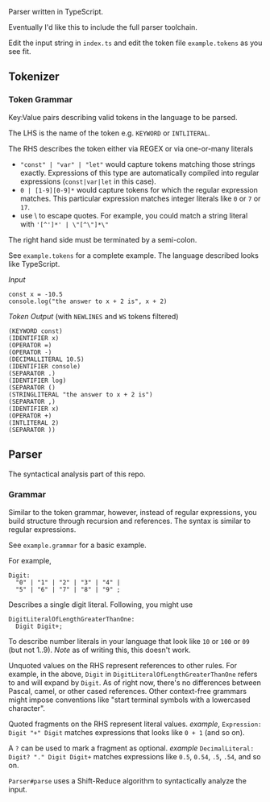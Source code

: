 Parser written in TypeScript.

Eventually I'd like this to include the full parser toolchain.

Edit the input string in `index.ts` and edit the token file `example.tokens` as you see fit.

## Tokenizer

### Token Grammar

Key:Value pairs describing valid tokens in the language to be parsed.

The LHS is the name of the token e.g. `KEYWORD` or `INTLITERAL`.

The RHS describes the token either via REGEX or via one-or-many literals

- `"const" | "var" | "let"` would capture tokens matching those strings exactly. Expressions of this type are automatically compiled into regular expressions (`const|var|let` in this case).
- `0 | [1-9][0-9]*` would capture tokens for which the regular expression matches. This particular expression matches integer literals like `0` or `7` or `17`.
- use \ to escape quotes. For example, you could match a string literal with `'[^']*' | \"[^\"]*\"`

The right hand side must be terminated by a semi-colon.

See `example.tokens` for a complete example. The language described looks like TypeScript.

_Input_

```
const x = -10.5
console.log("the answer to x + 2 is", x + 2)
```

_Token Output_ (with `NEWLINES` and `WS` tokens filtered)

```
(KEYWORD const)
(IDENTIFIER x)
(OPERATOR =)
(OPERATOR -)
(DECIMALLITERAL 10.5)
(IDENTIFIER console)
(SEPARATOR .)
(IDENTIFIER log)
(SEPARATOR ()
(STRINGLITERAL "the answer to x + 2 is")
(SEPARATOR ,)
(IDENTIFIER x)
(OPERATOR +)
(INTLITERAL 2)
(SEPARATOR ))
```

## Parser

The syntactical analysis part of this repo.

### Grammar

Similar to the token grammar, however, instead of regular expressions, you build structure through recursion and references. The syntax is similar to regular expressions.

See `example.grammar` for a basic example.

For example,

```
Digit:
  "0" | "1" | "2" | "3" | "4" |
  "5" | "6" | "7" | "8" | "9" ;
```

Describes a single digit literal. Following, you might use

```
DigitLiteralOfLengthGreaterThanOne:
  Digit Digit+;
```

To describe number literals in your language that look like `10` or `100` or `09` (but not 1..9). _Note_ as of writing this, this doesn't work.

Unquoted values on the RHS represent references to other rules. For example, in the above, `Digit` in `DigitLiteralOfLengthGreaterThanOne` refers to and will expand by `Digit`. As of right now, there's no differences between Pascal, camel, or other cased references. Other context-free grammars might impose conventions like "start terminal symbols with a lowercased character".

Quoted fragments on the RHS represent literal values. _example_, `Expression: Digit "+" Digit` matches expressions that looks like `0 + 1` (and so on).

A `?` can be used to mark a fragment as optional. _example_ `DecimalLiteral: Digit? "." Digit Digit+` matches expressions like `0.5`, `0.54`, `.5`, `.54`, and so on.

`Parser#parse` uses a Shift-Reduce algorithm to syntactically analyze the input.
